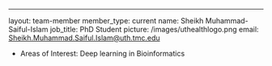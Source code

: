 ---
layout: team-member
member_type: current
name: Sheikh Muhammad-Saiful-Islam
job_title: PhD Student
picture: /images/uthealthlogo.png
email: Sheikh.Muhammad.Saiful.Islam@uth.tmc.edu

- Areas of Interest:  Deep learning in Bioinformatics

